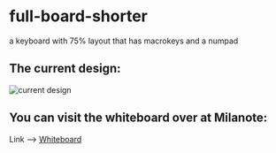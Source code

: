 # full-board-shorter
a keyboard with 75% layout that has macrokeys and a numpad

## The current design:
![current design](https://media.milanote.com/p/images/1NkqsW1IY9zS79/t1A/image.png)

## You can visit the whiteboard over at Milanote:
Link --> [Whiteboard](https://app.milanote.com/1NjfUT1bPf1Z3v?p=4XtU1EYbywI)
